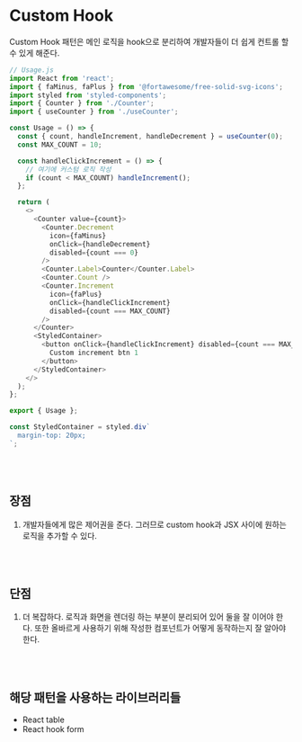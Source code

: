 # Custom Hook

Custom Hook 패턴은 메인 로직을 hook으로 분리하여 개발자들이 더 쉽게 컨트롤 할 수 있게 해준다.

```javascript
// Usage.js
import React from 'react';
import { faMinus, faPlus } from '@fortawesome/free-solid-svg-icons';
import styled from 'styled-components';
import { Counter } from './Counter';
import { useCounter } from './useCounter';

const Usage = () => {
  const { count, handleIncrement, handleDecrement } = useCounter(0);
  const MAX_COUNT = 10;

  const handleClickIncrement = () => {
    // 여기에 커스텀 로직 작성
    if (count < MAX_COUNT) handleIncrement();
  };

  return (
    <>
      <Counter value={count}>
        <Counter.Decrement
          icon={faMinus}
          onClick={handleDecrement}
          disabled={count === 0}
        />
        <Counter.Label>Counter</Counter.Label>
        <Counter.Count />
        <Counter.Increment
          icon={faPlus}
          onClick={handleClickIncrement}
          disabled={count === MAX_COUNT}
        />
      </Counter>
      <StyledContainer>
        <button onClick={handleClickIncrement} disabled={count === MAX_COUNT}>
          Custom increment btn 1
        </button>
      </StyledContainer>
    </>
  );
};

export { Usage };

const StyledContainer = styled.div`
  margin-top: 20px;
`;
```

<br/>
<br/>

## 장점

1. 개발자들에게 많은 제어권을 준다. 그러므로 custom hook과 JSX 사이에 원하는 로직을 추가할 수 있다.

<br/>
<br/>

## 단점

1. 더 복잡하다. 로직과 화면을 렌더링 하는 부분이 분리되어 있어 둘을 잘 이어야 한다. 또한 올바르게 사용하기 위해 작성한 컴포넌트가 어떻게 동작하는지 잘 알아야 한다.

<br/>
<br/>

## 해당 패턴을 사용하는 라이브러리들

- React table
- React hook form
